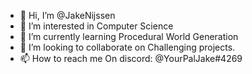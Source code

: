 - 👋 Hi, I’m @JakeNijssen
- 👀 I’m interested in Computer Science
- 🌱 I’m currently learning Procedural World Generation
- 💞️ I’m looking to collaborate on Challenging projects.
- 📫 How to reach me On discord: @YourPalJake#4269

<!---
JakeNijssen/JakeNijssen is a ✨ special ✨ repository because its `README.md` (this file) appears on your GitHub profile.
You can click the Preview link to take a look at your changes.
--->
